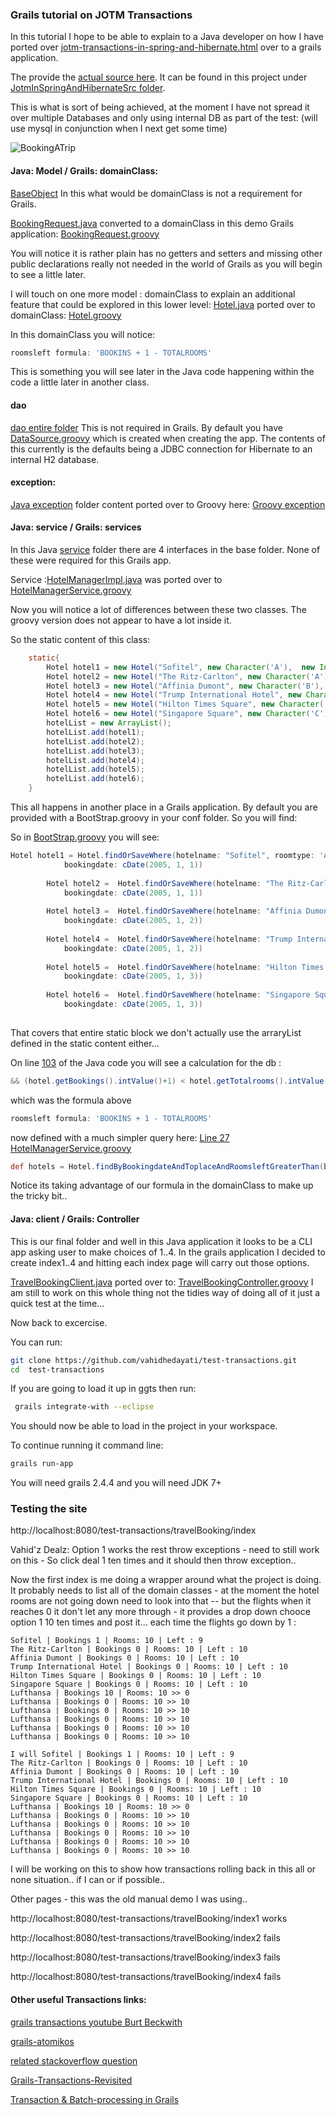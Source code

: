 ### Grails tutorial on JOTM Transactions

In this tutorial I hope to be able to explain to a Java developer on how I have ported over 
[jotm-transactions-in-spring-and-hibernate.html](https://today.java.net/pub/a/today/2006/08/31/jotm-transactions-in-spring-and-hibernate.html) over to a grails application.


The provide the [actual source here](https://today.java.net/sites/all/modules/pubdlcnt/pubdlcnt.php?file=/today/2006/08/31/JotmInSpringAndHibernateSrc.zip&nid=219704). It can be found in this project under [JotmInSpringAndHibernateSrc folder](https://github.com/vahidhedayati/test-transactions/tree/master/JotmInSpringAndHibernateSrc).


This is what is sort of being achieved, at the moment I have not spread it over multiple Databases and only using internal DB as part of the test: (will use mysql in conjunction when I next get some time)


![BookingATrip](https://raw.github.com/vahidhedayati/test-transactions/master/images/Figure01_BookingATrip.jpg)



#### Java: Model / Grails: domainClass:

[BaseObject](https://github.com/vahidhedayati/test-transactions/blob/master/JotmInSpringAndHibernateSrc/src/com/example/model/BaseObject.java)
In this what would be domainClass is not a requirement for Grails. 

[BookingRequest.java](https://github.com/vahidhedayati/test-transactions/blob/master/JotmInSpringAndHibernateSrc/src/com/example/model/BookingRequest.java) converted to a domainClass in this demo Grails application: [BookingRequest.groovy](https://github.com/vahidhedayati/test-transactions/blob/master/grails-app/domain/com/example/model/BookingRequest.groovy)
 
You will notice it is rather plain has no getters and setters and missing other public declarations really not needed in the world of Grails as you will begin to see a little later.


I will touch on one more model : domainClass to explain an additional feature that could be explored in this lower level:
[Hotel.java](https://github.com/vahidhedayati/test-transactions/blob/master/JotmInSpringAndHibernateSrc/src/com/example/model/Hotel.java) ported over to domainClass: 
[Hotel.groovy](https://github.com/vahidhedayati/test-transactions/blob/master/grails-app/domain/com/example/model/Hotel.groovy)

In this domainClass you will notice:
```groovy
roomsleft formula: 'BOOKINS + 1 - TOTALROOMS'
```

This is something you will see later in the Java code happening within the code a little later in another class.



#### dao
[dao entire folder](https://github.com/vahidhedayati/test-transactions/tree/master/JotmInSpringAndHibernateSrc/src/com/example/dao)
This is not required in Grails. By default you have [DataSource.groovy](https://github.com/vahidhedayati/test-transactions/blob/master/grails-app/conf/DataSource.groovy) which is created when creating the app. The contents of this currently is the defaults being a JDBC connection for Hibernate to an internal H2 database.


#### exception:
[Java exception](https://github.com/vahidhedayati/test-transactions/tree/master/JotmInSpringAndHibernateSrc/src/com/example/exception) folder content ported over to Groovy here: [Groovy exception](https://github.com/vahidhedayati/test-transactions/tree/master/src/groovy/com/example/exception)


#### Java: service / Grails: services
In this Java [service](https://github.com/vahidhedayati/test-transactions/tree/master/JotmInSpringAndHibernateSrc/src/com/example/service) folder there are 4 interfaces in the base folder. None of these were required for this Grails app.

Service :[HotelManagerImpl.java](https://github.com/vahidhedayati/test-transactions/blob/master/JotmInSpringAndHibernateSrc/src/com/example/service/impl/HotelManagerImpl.java) was ported over to [HotelManagerService.groovy](https://github.com/vahidhedayati/test-transactions/blob/master/grails-app/services/com/example/HotelManagerService.groovy)

Now you will notice a lot of differences between these two classes. The groovy version does not appear to have a lot inside it. 

So the static content of this class:

```java
    static{
        Hotel hotel1 = new Hotel("Sofitel", new Character('A'),  new Integer(0),"Cochin",  new Integer(10), (new GregorianCalendar(2005, 1, 1)).getTime());
        Hotel hotel2 = new Hotel("The Ritz-Carlton", new Character('A'),  new Integer(0),"NewYork", new Integer(10), (new GregorianCalendar(2005, 1, 1)).getTime());
        Hotel hotel3 = new Hotel("Affinia Dumont", new Character('B'),  new Integer(0),"Dallas",  new Integer(10), (new GregorianCalendar(2005, 1, 2)).getTime());
        Hotel hotel4 = new Hotel("Trump International Hotel", new Character('C'),  new Integer(0),"NewYork", new Integer(10), (new GregorianCalendar(2005, 1, 2)).getTime());
        Hotel hotel5 = new Hotel("Hilton Times Square", new Character('C'),  new Integer(0),"California", new Integer(10), (new GregorianCalendar(2005, 1, 3)).getTime());
        Hotel hotel6 = new Hotel("Singapore Square", new Character('C'),  new Integer(0),"Cochin", new Integer(10), (new GregorianCalendar(2005, 1, 3)).getTime());
        hotelList = new ArrayList();
        hotelList.add(hotel1);
        hotelList.add(hotel2);
        hotelList.add(hotel3);
        hotelList.add(hotel4);
        hotelList.add(hotel5);
        hotelList.add(hotel6);
    }
```

This all happens in another place in a Grails application. By default you are provided with a BootStrap.groovy in your conf folder. So you will find:

So in [BootStrap.groovy](https://raw.githubusercontent.com/vahidhedayati/test-transactions/master/grails-app/conf/BootStrap.groovy) you will see:
```groovy
Hotel hotel1 = Hotel.findOrSaveWhere(hotelname: "Sofitel", roomtype: 'A',  bookings: 0, toplace : "Cochin",  totalrooms: 10, 
			bookingdate: cDate(2005, 1, 1))
			
		Hotel hotel2 =  Hotel.findOrSaveWhere(hotelname: "The Ritz-Carlton", roomtype: 'A',  bookings: 0, toplace: "NewYork", totalrooms: 10, 
			bookingdate: cDate(2005, 1, 1))
		
		Hotel hotel3 =  Hotel.findOrSaveWhere(hotelname: "Affinia Dumont", roomtype: 'B',  bookings: 0, toplace: "Dallas",  totalrooms: 10, 
			bookingdate: cDate(2005, 1, 2))
			
		Hotel hotel4 =  Hotel.findOrSaveWhere(hotelname: "Trump International Hotel", roomtype: 'C', bookings: 0, toplace: "NewYork", totalrooms: 10, 
			bookingdate: cDate(2005, 1, 2))
			
		Hotel hotel5 =  Hotel.findOrSaveWhere(hotelname: "Hilton Times Square", roomtype: 'C',  bookings: 0, toplace: "California", totalrooms: 10, 
			bookingdate: cDate(2005, 1, 3))
			
		Hotel hotel6 =  Hotel.findOrSaveWhere(hotelname: "Singapore Square", roomtype: 'C',  bookings: 0, toplace: "Cochin", totalrooms: 10, 
			bookingdate: cDate(2005, 1, 3))
		
```


 
That covers that entire static block we don't actually use the arraryList defined in the static content either...

On line [103](https://github.com/vahidhedayati/test-transactions/blob/master/JotmInSpringAndHibernateSrc/src/com/example/service/impl/HotelManagerImpl.java#L103) of the Java code you will see a calculation for the db :

```java
&& (hotel.getBookings().intValue()+1) < hotel.getTotalrooms().intValue()){
```

which was the formula above
```groovy
roomsleft formula: 'BOOKINS + 1 - TOTALROOMS'
```
now defined with a much simpler query here:
[Line 27 HotelManagerService.groovy](https://github.com/vahidhedayati/test-transactions/blob/master/grails-app/services/com/example/HotelManagerService.groovy#L27)
```groovy
def hotels = Hotel.findByBookingdateAndToplaceAndRoomsleftGreaterThan(bookingRequest.traveldate,bookingRequest.to,0 )
```

Notice its taking advantage of our formula in the domainClass to make up the tricky bit..


#### Java: client / Grails: Controller

This is our final folder and well in this Java application it looks to be a CLI app asking user to make choices of 1..4. In the grails application I decided to create index1..4 and hitting each index page will carry out those options.

[TravelBookingClient.java](https://github.com/vahidhedayati/test-transactions/blob/master/JotmInSpringAndHibernateSrc/src/com/example/client/TravelBookingClient.java)
ported over to: [TravelBookingController.groovy](https://github.com/vahidhedayati/test-transactions/blob/master/grails-app/controllers/com/example/TravelBookingController.groovy) I am still to work on this whole thing not the tidies way of doing all of it just a quick test at the time...


Now back to excercise.

You can run:

```bash
git clone https://github.com/vahidhedayati/test-transactions.git
cd  test-transactions
```

If you are going to load it up in ggts then run:

```bash
 grails integrate-with --eclipse
```

You should now be able to load in the project in your workspace.

To continue running it command line: 
```bash
grails run-app
```

You will need grails 2.4.4 and you will need JDK 7+



### Testing the site

http://localhost:8080/test-transactions/travelBooking/index

Vahid'z Dealz: Option 1 works the rest throw exceptions - need to still work on this - 
		So click deal 1 ten times and it should then throw exception..  

Now the first index is me doing a wrapper around what the project is doing. It probably needs to list all of the domain classes - at the moment the hotel rooms are not going down need to look into that -- but the flights when it reaches 0 it don't let any more through - it provides a drop down chooce option 1 10 ten times and post it... each time the flights go down by 1 :

```
Sofitel | Bookings 1 | Rooms: 10 | Left : 9
The Ritz-Carlton | Bookings 0 | Rooms: 10 | Left : 10
Affinia Dumont | Bookings 0 | Rooms: 10 | Left : 10
Trump International Hotel | Bookings 0 | Rooms: 10 | Left : 10
Hilton Times Square | Bookings 0 | Rooms: 10 | Left : 10
Singapore Square | Bookings 0 | Rooms: 10 | Left : 10
Lufthansa | Bookings 10 | Rooms: 10 >> 0
Lufthansa | Bookings 0 | Rooms: 10 >> 10
Lufthansa | Bookings 0 | Rooms: 10 >> 10
Lufthansa | Bookings 0 | Rooms: 10 >> 10
Lufthansa | Bookings 0 | Rooms: 10 >> 10
Lufthansa | Bookings 0 | Rooms: 10 >> 10

I will Sofitel | Bookings 1 | Rooms: 10 | Left : 9
The Ritz-Carlton | Bookings 0 | Rooms: 10 | Left : 10
Affinia Dumont | Bookings 0 | Rooms: 10 | Left : 10
Trump International Hotel | Bookings 0 | Rooms: 10 | Left : 10
Hilton Times Square | Bookings 0 | Rooms: 10 | Left : 10
Singapore Square | Bookings 0 | Rooms: 10 | Left : 10
Lufthansa | Bookings 10 | Rooms: 10 >> 0
Lufthansa | Bookings 0 | Rooms: 10 >> 10
Lufthansa | Bookings 0 | Rooms: 10 >> 10
Lufthansa | Bookings 0 | Rooms: 10 >> 10
Lufthansa | Bookings 0 | Rooms: 10 >> 10
Lufthansa | Bookings 0 | Rooms: 10 >> 10
```

I will be working on this to show how transactions rolling back in this all or none situation.. if I can or if possible..

Other pages - this was the old manual demo I was using..

http://localhost:8080/test-transactions/travelBooking/index1 works


http://localhost:8080/test-transactions/travelBooking/index2 fails


http://localhost:8080/test-transactions/travelBooking/index3 fails


http://localhost:8080/test-transactions/travelBooking/index4 fails



#### Other useful Transactions links:

[grails transactions youtube Burt Beckwith](https://www.youtube.com/watch?v=JNey9T--rLE)

[grails-atomikos](https://github.com/grails-plugins/grails-atomikos)

[related stackoverflow question](http://stackoverflow.com/questions/29631963/grails-groovy-custom-transactional-exceptions)


[Grails-Transactions-Revisited](http://blog.perezalcolea.info/2014/06/09/Grails-Transactions-Revisited.html)

[Transaction & Batch-processing in Grails](http://sacharya.com/transactions-in-grails/)

